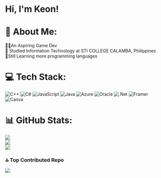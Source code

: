 # Hi, I'm Keon!
# 💫 About Me:
👨‍💻An Aspiring Game Dev<br>🏫 Studied Information Technology at STI COLLEGE CALAMBA, Philippines<br>📝Still Learning more programming languages


# 💻 Tech Stack:
![C++](https://img.shields.io/badge/c++-%2300599C.svg?style=for-the-badge&logo=c%2B%2B&logoColor=white) ![C#](https://img.shields.io/badge/c%23-%23239120.svg?style=for-the-badge&logo=csharp&logoColor=white) ![JavaScript](https://img.shields.io/badge/javascript-%23323330.svg?style=for-the-badge&logo=javascript&logoColor=%23F7DF1E) ![Java](https://img.shields.io/badge/java-%23ED8B00.svg?style=for-the-badge&logo=openjdk&logoColor=white) ![Azure](https://img.shields.io/badge/azure-%230072C6.svg?style=for-the-badge&logo=microsoftazure&logoColor=white) ![Oracle](https://img.shields.io/badge/Oracle-F80000?style=for-the-badge&logo=oracle&logoColor=white) ![.Net](https://img.shields.io/badge/.NET-5C2D91?style=for-the-badge&logo=.net&logoColor=white) ![Framer](https://img.shields.io/badge/Framer-black?style=for-the-badge&logo=framer&logoColor=blue) ![Canva](https://img.shields.io/badge/Canva-%2300C4CC.svg?style=for-the-badge&logo=Canva&logoColor=white)
# 📊 GitHub Stats:
![](https://github-readme-stats.vercel.app/api?username=HepticDose&theme=radical&hide_border=true&include_all_commits=true&count_private=true)<br/>
![](https://github-readme-streak-stats.herokuapp.com/?user=HepticDose&theme=radical&hide_border=true)<br/>
![](https://github-readme-stats.vercel.app/api/top-langs/?username=HepticDose&theme=radical&hide_border=true&include_all_commits=true&count_private=true&layout=compact)

### 🔝 Top Contributed Repo
![](https://github-contributor-stats.vercel.app/api?username=HepticDose&limit=5&theme=dark&combine_all_yearly_contributions=true)

<!-- Proudly created with GPRM ( https://gprm.itsvg.in ) -->
